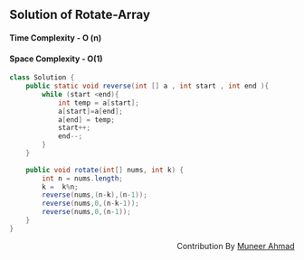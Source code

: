 ## Solution of Rotate-Array
#### Time Complexity - O (n)
#### Space Complexity - O(1)

```java 
class Solution {
    public static void reverse(int [] a , int start , int end ){
        while (start <end){
            int temp = a[start];
            a[start]=a[end];
            a[end] = temp;
            start++;
            end--;
        }
    } 
    
    public void rotate(int[] nums, int k) {
        int n = nums.length;
        k =  k%n;
        reverse(nums,(n-k),(n-1));
        reverse(nums,0,(n-k-1));
        reverse(nums,0,(n-1));
    }
}
```
<div  align="right"> 
   Contribution By <a href="https://github.com/rath23"> Muneer Ahmad</a>
</div>